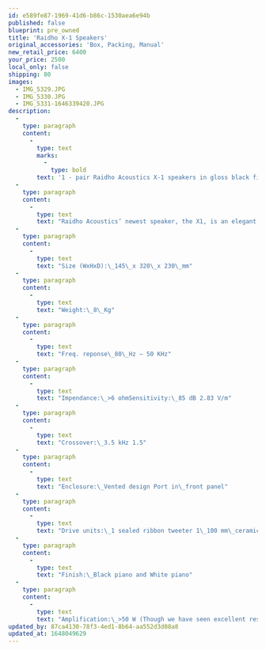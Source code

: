 ```yaml
---
id: e589fe87-1969-41d6-b86c-1530aea6e94b
published: false
blueprint: pre_owned
title: 'Raidho X-1 Speakers'
original_accessories: 'Box, Packing, Manual'
new_retail_price: 6400
your_price: 2500
local_only: false
shipping: 80
images:
  - IMG_5329.JPG
  - IMG_5330.JPG
  - IMG_5331-1646339420.JPG
description:
  -
    type: paragraph
    content:
      -
        type: text
        marks:
          -
            type: bold
        text: '1 - pair Raidho Acoustics X-1 speakers in gloss black finish. Speakers are in excellent physical and functional condition with original box, packing and manual. Speakers sold as new for $6,400.00.'
  -
    type: paragraph
    content:
      -
        type: text
        text: "Raidho Acoustics’ newest speaker, the X1, is an elegant and compact stand-mount mini monitor. The speaker is built with the Raidho Ribbon Tweeter and a bass/mid-range driver with a ceramic membrane. The mid-range driver features our newly developed neodymium based magnet system, long throw and low compression.\_ The loudspeaker is primarily designed for smaller rooms and can be placed relatively close to the rear wall. The X1 is also ideal for studio work and near-field monitoring."
  -
    type: paragraph
    content:
      -
        type: text
        text: "Size (WxHxD):\_145\_x 320\_x 230\_mm"
  -
    type: paragraph
    content:
      -
        type: text
        text: "Weight:\_8\_Kg"
  -
    type: paragraph
    content:
      -
        type: text
        text: "Freq. reponse\_80\_Hz – 50 KHz"
  -
    type: paragraph
    content:
      -
        type: text
        text: "Impendance:\_>6 ohmSensitivity:\_85 dB 2.83 V/m"
  -
    type: paragraph
    content:
      -
        type: text
        text: "Crossover:\_3.5 kHz 1.5"
  -
    type: paragraph
    content:
      -
        type: text
        text: "Enclosure:\_Vented design Port in\_front panel"
  -
    type: paragraph
    content:
      -
        type: text
        text: "Drive units:\_1 sealed ribbon tweeter 1\_100 mm\_ceramic driver"
  -
    type: paragraph
    content:
      -
        type: text
        text: "Finish:\_Black piano and White piano"
  -
    type: paragraph
    content:
      -
        type: text
        text: "Amplification:\_>50 W (Though we have seen excellent results with small tube amplifiers)"
updated_by: 87ca4130-78f3-4ed1-8b64-aa552d3d08a8
updated_at: 1648049629
---
```

